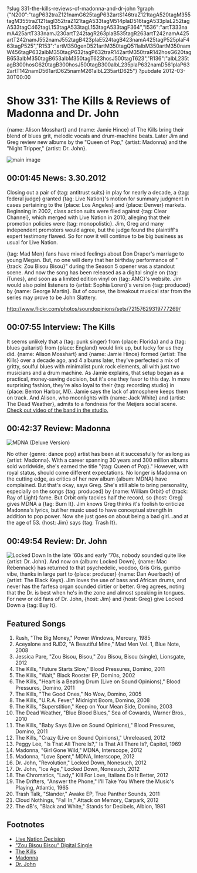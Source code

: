 ?slug 331-the-kills-reviews-of-madonna-and-dr-john
?graph {"N200":"tagP632traZ121namG625tagP632artS146traZ121tagA520tagM355tagM355traZ121tagI352traZ121tagA533tagM514plaD516tagA533plaL252tagA533tagC462tagL153tagA533tagL153tagA533tagF364","I536":"artT333namA425artT333namJ230artT242tagR263plaB535tagR263artT242namA425artT242namJ552namJ552tagB423plaE524tagB423namA425tagP525plaF463tagP525","R153":"artM350genD521artM350tagQ511albM350artM350namW456tagP632albM350tagP632tagP632traR142artM350traR142hosG620tagB653albM350tagB653albM350tagT623hosJ500tagT623","R136":"albL235tagB300hosG620tagB300hosJ500tagB300albL235plaP632namD561plaP632artT142namD561artD625namM261albL235artD625"}
?pubdate 2012-03-30T00:00

# Show 331: The Kills & Reviews of Madonna and Dr. John
{name: Alison Mosshart} and {name: Jamie Hince} of The Kills bring their blend of blues grit, melodic vocals and drum-machine beats. Later Jim and Greg review new albums by the "Queen of Pop," {artist: Madonna} and the "Night Tripper," {artist: Dr. John}.

![main image](http://static.soundopinions.org/images/2012/thekills.jpg)


## 00:01:45 News: 3.30.2012
Closing out a pair of {tag: antitrust suits} in play for nearly a decade, a {tag: federal judge} granted {tag: Live Nation}'s motion for summary judgment in cases pertaining to the {place: Los Angeles} and {place: Denver} markets. Beginning in 2002, class action suits were filed against {tag: Clear Channel}, which merged with Live Nation in 2010, alleging that their promotion policies were {tag: monopolistic}. Jim, Greg and many independent promoters would agree, but the judge found the plaintiff's expert testimony flawed. So for now it will continue to be big business as usual for Live Nation.

{tag: Mad Men} fans have mixed feelings about Don Draper's marriage to young Megan. But, no one will deny that her birthday performance of "{track: Zou Bisou Bisou}" during the Season 5 opener was a standout scene. And now the song has been released as a digital single on {tag: iTunes}, and soon as a limited edition vinyl on {tag: AMC}'s website. Jim would also point listeners to {artist: Sophia Loren}'s version {tag:  produced} by {name: George Martin}. But of course, the breakout musical star from the series may prove to be John Slattery.

http://www.flickr.com/photos/soundopinions/sets/72157629319777269/

## 00:07:55 Interview: The Kills
It seems unlikely that a {tag: punk singer} from {place: Florida} and a {tag: blues guitarist} from {place: England} would link up, but lucky for us they did. {name: Alison Mosshart} and {name: Jamie Hince} formed {artist: The Kills} over a decade ago, and 4 albums later, they've perfected a mix of gritty, soulful blues with minimalist punk rock elements, all with just two musicians and a drum machine. As Jamie explains, that setup began as a practical, money-saving decision, but it's one they favor to this day. In more surprising fashion, they're also loyal to their {tag: recording studio} in {place: Benton Harbor, MI}. Jamie says the lack of atmosphere keeps them on track. And Alison, who moonlights with {name: Jack White} and {artist: The Dead Weather}, admits to a fondness for the Meijers social scene. [Check out video of the band in the studio.](http://www.wbez.org/blog/bez/2012-03-29/kills-perform-wbez-sound-opinions-97744)

## 00:42:37 Review: Madonna
![MDNA (Deluxe Version)](http://is3.mzstatic.com/image/thumb/Music/v4/ae/1d/54/ae1d5435-e02c-ab28-b83c-e7a61ce0759c/source/600x600bb.jpg "20044/511415302")

No other {genre: dance pop} artist has been at it successfully for as long as {artist: Madonna}. With a career spanning 30 years and 300 million albums sold worldwide, she's earned the title "{tag: Queen of Pop}." However, with royal status, should come different expectations. No longer is Madonna on the cutting edge, as critics of her new album {album: MDNA} have complained. But that's okay, says Greg. She's still able to bring personality, especially on the songs {tag: produced} by {name: William Orbit} of {track: Ray of Light} fame. But Orbit only tackles half the record, so {host: Greg} gives MDNA a {tag: Burn It}. Jim knows Greg thinks it's foolish to criticize Madonna's lyrics, but her music used to have conceptual strength in addition to pop power. Now she just goes on about being a bad girl...and at the age of 53. {host: Jim} says {tag: Trash It}.

## 00:49:54 Review: Dr. John
![Locked Down](http://a3.mzstatic.com/us/r30/Music/v4/97/1c/f3/971cf3c8-8ad7-e420-a9a2-a3b8784b69e3/075597962338.600x600-75.jpg "28962/510125400")
In the late '60s and early '70s, nobody sounded quite like {artist: Dr. John}. And now on {album: Locked Down}, {name: Mac Rebennack} has returned to that psychedelic, voodoo, Gris Gris, gumbo vibe, thanks in large part to {place: producer} {name: Dan Auerbach} of {artist: The Black Keys}. Jim loves the use of bass and African drums, and never has the farfesa organ sounded dirtier or better. Greg agrees, noting that the Dr. is best when he's in the zone and almost speaking in tongues. For new or old fans of Dr. John, {host: Jim} and {host: Greg} give Locked Down a {tag: Buy It}.

## Featured Songs
1. Rush, "The Big Money," Power Windows, Mercury, 1985
2. Aceyalone and RJD2, "A Beautiful Mine," Mad Men Vol. 1, Blue Note, 2008
3. Jessica Pare, "Zou Bisou, Bisou," Zou Bisou, Bisou (single), Lionsgate, 2012
4. The Kills, "Future Starts Slow," Blood Pressures, Domino, 2011
5. The Kills, "Wait," Black Rooster EP, Domino, 2002
6. The Kills, "Heart is a Beating Drum (Live on Sound Opinions)," Blood Pressures, Domino, 2011
7. The Kills, "The Good Ones," No Wow, Domino, 2005
8. The Kills, "U.R.A. Fever," Midnight Boom, Domino, 2008
9. The Kills, "Superstition," Keep on Your Mean Side, Domino, 2003
10. The Dead Weather, "Blue Blood Blues," Sea of Cowards, Warner Bros., 2010
11. The Kills, "Baby Says (Live on Sound Opinions)," Blood Pressures, Domino, 2011
12. The Kills, "Crazy (Live on Sound Opinions)," Unreleased, 2012
13. Peggy Lee, "Is That All There Is?," Is That All There Is?, Capitol, 1969
14. Madonna, "Girl Gone Wild," MDNA, Interscope, 2012
15. Madonna, "Love Spent," MDNA, Interscope, 2012
16. Dr. John, "Revolution," Locked Down, Nonesuch, 2012
17. Dr. John, "Ice Age," Locked Down, Nonesuch, 2012
18. The Chromatics, "Lady," Kill For Love, Italians Do It Better, 2012
19. The Drifters, "Answer the Phone," I'll Take You Where the Music's Playing, Atlantic, 1965
20. Trash Talk, "Slander," Awake EP, True Panther Sounds, 2011
21. Cloud Nothings, "Fall In," Attack on Memory, Carpark, 2012
22. The dB's, "Black and White," Stands for Decibels, Albion, 1981

## Footnotes 
- [Live Nation Decision](http://www.billboard.com/biz/articles/news/touring/1098207/business-matters-judge-says-live-nation-does-not-monopolize-live)
- ["Zou Bisou Bisou" Digital Single](http://www.washingtonpost.com/blogs/arts-post/post/mad-men-to-release-single-of-zou-bisou-bisou-the-song-in-everyones-head-monday/2012/03/26/gIQAg0GwbS_blog.html?tid=pm_lifestyle_pop)
- [The Kills](http://www.thekills.tv/)
- [Madonna](http://www.madonna.com/)
- [Dr. John](http://www.nitetripper.com/)
